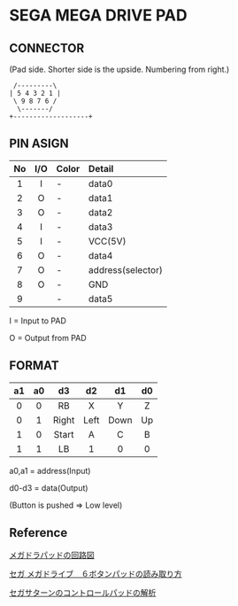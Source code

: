 # SEGA MEGA DRIVE PAD

## CONNECTOR
(Pad side. Shorter side is the upside. Numbering from right.)

```
 /---------\
| 5 4 3 2 1 |
 \ 9 8 7 6 /
  \-------/
+-------------------+
```

## PIN ASIGN

|No|I/O| Color | Detail   |
|:-:|:-:|:-|:-|
| 1| I | -     | data0    |
| 2| O | -     | data1    |
| 3| O | -     | data2    |
| 4| I | -     | data3    |
| 5| I | -     | VCC(5V)  |
| 6| O | -     | data4    |
| 7| O | -     | address(selector)    |
| 8| O | -     | GND      |
| 9|   | -     | data5    |

 I = Input to PAD
 
 O = Output from PAD

## FORMAT

|a1|a0|   d3|  d2|  d1|d0|
|:-:|:-:|:-:|:-:|:-:|:-:|
| 0| 0|   RB|   X|   Y| Z|
| 0| 1|Right|Left|Down|Up|
| 1| 0|Start|   A|   C| B|
| 1| 1|   LB|   1|   0| 0|

a0,a1 = address(Input)
 
d0-d3 = data(Output)
 
(Button is pushed => Low level)

## Reference
[メガドラパッドの回路図](https://nicotakuya.hatenablog.com/entry/20081029/1225295517)

[セガ メガドライブ　６ボタンパッドの読み取り方](https://applause.elfmimi.jp/md6bpad.html)

[セガサターンのコントロールパッドの解析](http://kaele.com/~kashima/games/saturn.html)
